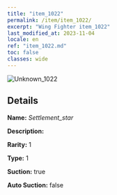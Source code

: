 ```yaml
---
title: "item_1022"
permalink: /item/item_1022/
excerpt: "Wing Fighter item_1022"
last_modified_at: 2023-11-04
locale: en
ref: "item_1022.md"
toc: false
classes: wide
---
```



 ![Unknown_1022](/images/item/Settlement_star_p.png)



## Details

 **Name:** *Settlement_star* 

 **Description:** 

 **Rarity:** 1 

 **Type:** 1 

 **Suction:** true 

 **Auto Suction:** false 


